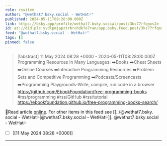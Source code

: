```yaml
---
role: rssitem
author: "@wethat7․bsky․social - WetHat💦"
published: 2024-05-11T08:28:00.000Z
link: https://bsky.app/profile/wethat7.bsky.social/post/3ks77rfqnxs2e
id: at://did:plc:yvdlpmjapztrbruhdk7e7ran/app.bsky.feed.post/3ks77rfqnxs2e
feed: "@wethat7․bsky․social - WetHat💦"
tags: []
pinned: false
---
```

> [!abstract] 11 May 2024 08:28 +0000 - 2024-05-11T08:28:00.000Z
> Programming Resources In Many Languages: ➡️Books ➡️Cheat Sheets ➡️Online Courses ➡️Interactive Programming Resources ➡️Problem Sets and Competitive Programming ➡️Podcasts/Screencasts ➡️Programming Playgrounds-Write, compile, run code in a browser https://github.com/EbookFoundation/free-programming-books #rss/programming #rss/GitHub #rss/tutorial https://ebookfoundation.github.io/free-programming-books-search/

🔗Read article [online](https://bsky.app/profile/wethat7.bsky.social/post/3ks77rfqnxs2e). For other items in this feed see [[../@wethat7․bsky․social - WetHat💦|@wethat7․bsky․social - WetHat💦]].
@wethat7․bsky․social - WetHat💦
- [ ] [[11 May 2024 08꞉28 +0000]]
- - -
